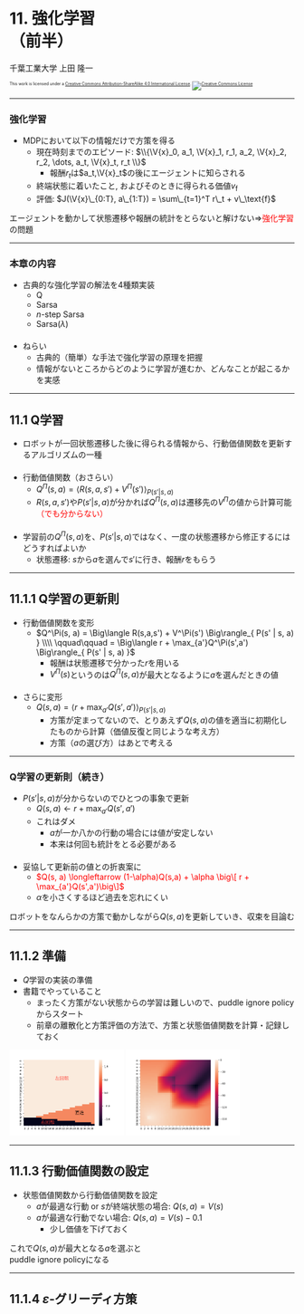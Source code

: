 $\newcommand{\V}[1]{\boldsymbol{#1}}$

# 11. 強化学習<br />（前半）

千葉工業大学 上田 隆一

<p style="font-size:50%">
This work is licensed under a <a rel="license" href="http://creativecommons.org/licenses/by-sa/4.0/">Creative Commons Attribution-ShareAlike 4.0 International License</a>.
<a rel="license" href="http://creativecommons.org/licenses/by-sa/4.0/">
<img alt="Creative Commons License" style="border-width:0" src="https://i.creativecommons.org/l/by-sa/4.0/88x31.png" /></a>
</p>

---

### 強化学習

* MDPにおいて以下の情報だけで方策を得る
    *  現在時刻までのエピソード: $\\{\V{x}_0, a_1, \V{x}_1, r_1, a_2, \V{x}_2, r_2, \dots, a_t, \V{x}_t, r_t \\}$
        * 報酬$r_t$は$a_t,\V{x}_t$の後にエージェントに知らされる
    *  終端状態に着いたこと, およびそのときに得られる価値$v_\text{f}$
    *  評価: $J(\V{x}\_{0:T}, a\_{1:T}) = \sum\_{t=1}^T r\_t + v\_\text{f}$

エージェントを動かして状態遷移や報酬の統計をとらないと解けない$\Longrightarrow$<span style="color:red">強化学習</span>の問題

---

### 本章の内容

* 古典的な強化学習の解法を4種類実装
    * Q
    * Sarsa
    * $n$-step Sarsa
    * Sarsa$(\lambda)$<br />　
* ねらい
    * 古典的（簡単）な手法で強化学習の原理を把握
    * 情報がないところからどのように学習が進むか、どんなことが起こるかを実感


---

## 11.1 Q学習

* ロボットが一回状態遷移した後に得られる情報から、行動価値関数を更新するアルゴリズムの一種<br />　
* 行動価値関数（おさらい）
    * $Q^\Pi(s, a)  = \Big\langle R(s, a, s') + V^\Pi(s') \Big\rangle_{ P(s' | s, a) }$
    * $R(s,a,s')$や$P(s'|s,a)$が分かれば$Q^\Pi(s,a)$は遷移先の$V^\Pi$の値から計算可能<span style="color:red">（でも分からない）</span><br />　
* 学習前の$Q^\Pi(s, a)$を、$P(s'|s,a)$ではなく、一度の状態遷移から修正するにはどうすればよいか
    * 状態遷移: $s$から$a$を選んで$s'$に行き、報酬$r$をもらう


---

## 11.1.1 Q学習の更新則

* 行動価値関数を変形
    * $Q^\Pi(s, a) = \Big\langle R(s,a,s') + V^\Pi(s') \Big\rangle_{ P(s' | s, a) } \\\\ \qquad\qquad = \Big\langle r + \max_{a'}Q^\Pi(s',a') \Big\rangle_{ P(s' | s, a) }$
        * 報酬は状態遷移で分かった$r$を用いる
        * $V^\Pi(s)$というのは$Q^\Pi(s,a)$が最大となるように$a$を選んだときの値<br />　
* さらに変形
    * $Q(s, a) = \Big\langle r + \max_{a'}Q(s',a') \Big\rangle_{ P(s' | s, a) }$
        * 方策が定まってないので、とりあえず$Q(s,a)$の値を適当に初期化したものから計算（価値反復と同じような考え方）
        * 方策（$a$の選び方）はあとで考える

---

### Q学習の更新則（続き）

* $P(s' | s, a)$が分からないのでひとつの事象で更新
    * $Q(s, a) \longleftarrow r + \max_{a'}Q(s',a')$
    * これはダメ
        * $a$が一か八かの行動の場合には値が安定しない
        * 本来は何回も統計をとる必要がある<br />　
* 妥協して更新前の値との折衷案に
    * <span style="color:red">$Q(s, a) \longleftarrow (1-\alpha)Q(s,a) + \alpha \big\[ r + \max_{a'}Q(s',a')\big\]$</span>
    * $\alpha$を小さくするほど過去を忘れにくい

ロボットをなんらかの方策で動かしながら$Q(s, a)$を更新していき、収束を目論む

---

## 11.1.2 準備

* $Q$学習の実装の準備
* 書籍でやっていること
    * まったく方策がない状態からの学習は難しいので、puddle ignore policyからスタート
    * 前章の離散化と方策評価の方法で、方策と状態価値関数を計算・記録しておく

<img width="40%" src="./figs/init_policy.png" />
<img width="40%" src="./figs/policy_evaluation_end_sweeps.png" />

---

## 11.1.3 行動価値関数の設定

* 状態価値関数から行動価値関数を設定
    * $a$が最適な行動 or $s$が終端状態の場合: $Q(s,a) = V(s)$
    * $a$が最適な行動でない場合: $Q(s,a) = V(s) - 0.1$
        * 少し価値を下げておく

これで$Q(s,a)$が最大となる$a$を選ぶと<br />puddle ignore policyになる

---

## 11.1.4 $\varepsilon$-グリーディ方策

